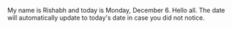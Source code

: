 My name is Rishabh and today is Monday, December 6. Hello all. The date will automatically update to today's date in case you did not notice.
